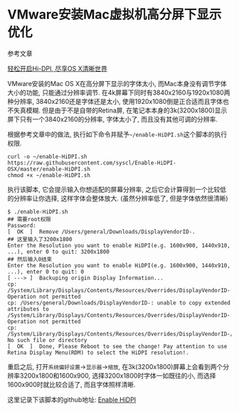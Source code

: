 # VMware安装Mac虚拟机高分屏下显示优化

参考文章

[轻松开启Hi-DPI, 尽享OS X清晰世界](http://bbs.pcbeta.com/viewthread-1679769-1-1.html)

VMware安装的Mac OS X在高分屏下显示的字体太小, 而Mac本身没有调节字体大小的功能, 只能通过分辨率调节. 在4k屏幕下同时有3840x2160与1920x1080两种分辨率, 3840x2160还是字体还是太小, 使用1920x1080倒是正合适而且字体也不失真模糊. 但是由于不是自带的Retina屏, 在笔记本本身的3k(3200x1800)显示屏下只有一个3840x2160的分辨率, 字体太小了, 而且没有其他可调的分辨率. 

根据参考文章中的做法, 执行如下命令并赋予`~/enable-HiDPI.sh`这个脚本的执行权限.

```shell
curl -o ~/enable-HiDPI.sh https://raw.githubusercontent.com/syscl/Enable-HiDPI-OSX/master/enable-HiDPI.sh
chmod +x ~/enable-HiDPI.sh
```

执行该脚本, 它会提示输入你想适配的屏幕分辨率, 之后它会计算得到一个比较低的分辨率让你选择, 这样字体会整体放大. (虽然分辨率低了, 但是字体依然很清晰)

```
$ ./enable-HiDPI.sh 
## 需要root权限
Password:
[  OK  ]  Remove /Users/general/Downloads/DisplayVendorID-.
## 这里输入了3200x1800
Enter the Resolution you want to enable HiDPI(e.g. 1600x900, 1440x910, ...), enter 0 to quit: 3200x1800
## 然后输入0结束
Enter the Resolution you want to enable HiDPI(e.g. 1600x900, 1440x910, ...), enter 0 to quit: 0
[ ---> ]  Backuping origin Display Information...
cp: /System/Library/Displays/Contents/Resources/Overrides/DisplayVendorID-: Operation not permitted
cp: /Users/general/Downloads/DisplayVendorID-: unable to copy extended attributes to /System/Library/Displays/Contents/Resources/Overrides/DisplayVendorID-: Operation not permitted
cp: /System/Library/Displays/Contents/Resources/Overrides/DisplayVendorID-/DisplayProductID-: No such file or directory
[  OK  ]  Done, Please Reboot to see the change! Pay attention to use Retina Display Menu(RDM) to select the HiDPI resolution!.
```

重启之后, 打开`系统偏好设置`->`显示器`->`缩放`, 在3k(3200x1800)屏幕上会看到两个分辨率3200x1800和1600x900, 选择3200x1800时字体一如既往的小, 而选择1600x900时就比较合适了, 而且字体照样清晰.

这里记录下该脚本的github地址: [Enable HiDPI](https://github.com/syscl/Enable-HiDPI-OSX)